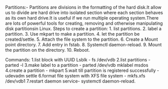   
Partitions:-
      Partitions are divisions in the formatting of the hard disk.It allow us to divide are hard drive into isolated section where each section behaves as its own hard
drive.It is useful if we run multiple operating system.There are lots of powerful tools for creating, removing and otherwise manipulating disk partitionsin Linux.
Steps to create a partition:
             1. list partitions.
             2. label a partition.
             3. Use mkpart to make a partition.
             4. let the partition be created/settle.
             5. Attach the file system to the partition.
             6. Create a Mount point directory.
             7. Add entry in fstab.
             8. Systemctl daemon-reload.
             9. Mount the partition on the directory.
            10. Reboot.
 
           
 Commands:
             1.list block with UUID Lsblk - fs /dev/vdb
             2.list partitions - parted -l
             3.make label to a partition - parted /dev/vdb mklabel msdos
             4.create a partition - mkpart
             5.wait till partition is registered successfully - udevadm settle
             6.format file system with XFS file system - mkfs.xfs /dev/vdb1
             7.restart daemon service- systemctl daemon-reload.